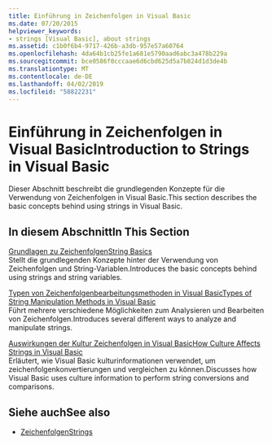 ```yaml
---
title: Einführung in Zeichenfolgen in Visual Basic
ms.date: 07/20/2015
helpviewer_keywords:
- strings [Visual Basic], about strings
ms.assetid: c1b0f6b4-9717-426b-a3db-957e57a60764
ms.openlocfilehash: 4da64b1cb25fe1a681e5790aad6abc3a478b229a
ms.sourcegitcommit: bce0586f0cccaae6d6cbd625d5a7b824d1d3de4b
ms.translationtype: MT
ms.contentlocale: de-DE
ms.lasthandoff: 04/02/2019
ms.locfileid: "58822231"
---
```

# <a name="introduction-to-strings-in-visual-basic"></a><span data-ttu-id="d5291-102">Einführung in Zeichenfolgen in Visual Basic</span><span class="sxs-lookup"><span data-stu-id="d5291-102">Introduction to Strings in Visual Basic</span></span>
<span data-ttu-id="d5291-103">Dieser Abschnitt beschreibt die grundlegenden Konzepte für die Verwendung von Zeichenfolgen in Visual Basic.</span><span class="sxs-lookup"><span data-stu-id="d5291-103">This section describes the basic concepts behind using strings in Visual Basic.</span></span>  
  
## <a name="in-this-section"></a><span data-ttu-id="d5291-104">In diesem Abschnitt</span><span class="sxs-lookup"><span data-stu-id="d5291-104">In This Section</span></span>  
 [<span data-ttu-id="d5291-105">Grundlagen zu Zeichenfolgen</span><span class="sxs-lookup"><span data-stu-id="d5291-105">String Basics</span></span>](../../../../visual-basic/programming-guide/language-features/strings/string-basics.md)  
 <span data-ttu-id="d5291-106">Stellt die grundlegenden Konzepte hinter der Verwendung von Zeichenfolgen und String-Variablen.</span><span class="sxs-lookup"><span data-stu-id="d5291-106">Introduces the basic concepts behind using strings and string variables.</span></span>  
  
 [<span data-ttu-id="d5291-107">Typen von Zeichenfolgenbearbeitungsmethoden in Visual Basic</span><span class="sxs-lookup"><span data-stu-id="d5291-107">Types of String Manipulation Methods in Visual Basic</span></span>](../../../../visual-basic/programming-guide/language-features/strings/types-of-string-manipulation-methods.md)  
 <span data-ttu-id="d5291-108">Führt mehrere verschiedene Möglichkeiten zum Analysieren und Bearbeiten von Zeichenfolgen.</span><span class="sxs-lookup"><span data-stu-id="d5291-108">Introduces several different ways to analyze and manipulate strings.</span></span>  
  
 [<span data-ttu-id="d5291-109">Auswirkungen der Kultur Zeichenfolgen in Visual Basic</span><span class="sxs-lookup"><span data-stu-id="d5291-109">How Culture Affects Strings in Visual Basic</span></span>](../../../../visual-basic/programming-guide/language-features/strings/how-culture-affects-strings.md)  
 <span data-ttu-id="d5291-110">Erläutert, wie Visual Basic kulturinformationen verwendet, um zeichenfolgenkonvertierungen und vergleichen zu können.</span><span class="sxs-lookup"><span data-stu-id="d5291-110">Discusses how Visual Basic uses culture information to perform string conversions and comparisons.</span></span>  
  
## <a name="see-also"></a><span data-ttu-id="d5291-111">Siehe auch</span><span class="sxs-lookup"><span data-stu-id="d5291-111">See also</span></span>

- [<span data-ttu-id="d5291-112">Zeichenfolgen</span><span class="sxs-lookup"><span data-stu-id="d5291-112">Strings</span></span>](../../../../visual-basic/programming-guide/language-features/strings/index.md)
